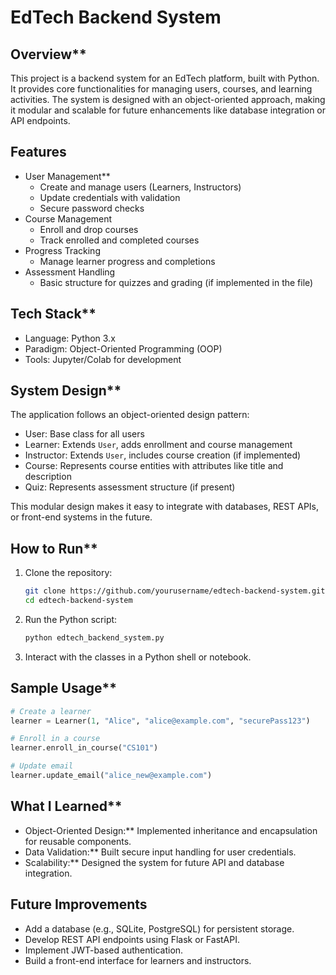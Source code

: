 
# EdTech Backend System

## Overview**
This project is a backend system for an EdTech platform, built with Python. It provides core functionalities for managing users, courses, and learning activities. The system is designed with an object-oriented approach, making it modular and scalable for future enhancements like database integration or API endpoints.

## Features
* User Management**
  * Create and manage users (Learners, Instructors)
  * Update credentials with validation
  * Secure password checks
* Course Management
  * Enroll and drop courses
  * Track enrolled and completed courses
* Progress Tracking
  * Manage learner progress and completions
* Assessment Handling
  * Basic structure for quizzes and grading (if implemented in the file)

## Tech Stack**
* Language: Python 3.x
* Paradigm: Object-Oriented Programming (OOP)
* Tools: Jupyter/Colab for development

## System Design**
The application follows an object-oriented design pattern:
* User: Base class for all users
* Learner: Extends `User`, adds enrollment and course management
* Instructor: Extends `User`, includes course creation (if implemented)
* Course: Represents course entities with attributes like title and description
* Quiz: Represents assessment structure (if present)

This modular design makes it easy to integrate with databases, REST APIs, or front-end systems in the future.

## How to Run**

1. Clone the repository:

   ```bash
   git clone https://github.com/yourusername/edtech-backend-system.git
   cd edtech-backend-system
   ```
2. Run the Python script:

   ```bash
   python edtech_backend_system.py
   ```
3. Interact with the classes in a Python shell or notebook.

## Sample Usage**

```python
# Create a learner
learner = Learner(1, "Alice", "alice@example.com", "securePass123")

# Enroll in a course
learner.enroll_in_course("CS101")

# Update email
learner.update_email("alice_new@example.com")
```

## What I Learned**

* Object-Oriented Design:** Implemented inheritance and encapsulation for reusable components.
* Data Validation:** Built secure input handling for user credentials.
* Scalability:** Designed the system for future API and database integration.

## Future Improvements
* Add a database (e.g., SQLite, PostgreSQL) for persistent storage.
* Develop REST API endpoints using Flask or FastAPI.
* Implement JWT-based authentication.
* Build a front-end interface for learners and instructors.


